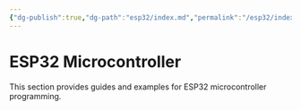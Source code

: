 ```yaml
---
{"dg-publish":true,"dg-path":"esp32/index.md","permalink":"/esp32/index/"}
---
```


# ESP32 Microcontroller

This section provides guides and examples for ESP32 microcontroller programming.
